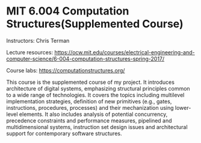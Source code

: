

# MIT 6.004 Computation Structures(Supplemented Course)

Instructors: Chris Terman

Lecture resources: https://ocw.mit.edu/courses/electrical-engineering-and-computer-science/6-004-computation-structures-spring-2017/

Course labs: https://computationstructures.org/

This course is the supplemented course of my project. It introduces architecture of digital systems, emphasizing structural principles common to a wide range of technologies. It covers the topics including multilevel implementation strategies, definition of new primitives (e.g., gates, instructions, procedures, processes) and their mechanization using lower-level elements. It also includes analysis of potential concurrency, precedence constraints and performance measures, pipelined and multidimensional systems, instruction set design issues and architectural support for contemporary software structures.



